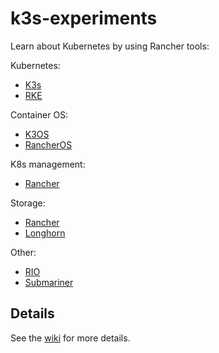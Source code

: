 # k3s-experiments

Learn about Kubernetes by using Rancher tools:

Kubernetes:
  * [K3s](https://github.com/rancher/k3s) 
  * [RKE](https://github.com/rancher/rke)
  
Container OS:
  * [K3OS](https://github.com/rancher/k3os) 
  * [RancherOS](https://github.com/rancher/os)
  
K8s management:  
  * [Rancher](https://github.com/rancher/rancher) 
  
Storage:
  * [Rancher](https://github.com/rancher/local-path-provisioner)
  * [Longhorn](https://github.com/longhorn/longhorn) 
  
Other:
  * [RIO](https://github.com/rancher/rio)
  * [Submariner](https://github.com/submariner-io/submariner)

## Details
See the [wiki](https://github.com/pagong/k3s-experiments/wiki) for more details.
